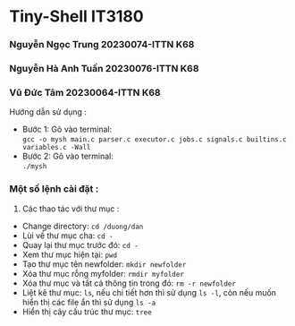 # Tiny-Shell IT3180  
### Nguyễn Ngọc Trung 20230074-ITTN K68  
### Nguyễn Hà Anh Tuấn 20230076-ITTN K68  
### Vũ Đức Tâm 20230064-ITTN K68  
  
Hướng dẫn sử dụng :  
- Bước 1: Gõ vào terminal:  
`gcc -o mysh main.c parser.c executor.c jobs.c signals.c builtins.c variables.c -Wall`  
- Bước 2: Gõ vào terminal:  
`./mysh`  
  
### Một số lệnh cài đặt :  
1. Các thao tác với thư mục :  
- Change directory: `cd /duong/dan`  
- Lùi về thư mục cha: `cd -`  
- Quay lại thư mục trước đó: `cd -`  
- Xem thư mục hiện tại: `pwd`  
- Tạo thư mục tên newfolder: `mkdir newfolder`  
- Xóa thư mục rỗng myfolder: `rmdir myfolder`  
- Xóa thư mục và tất cả thông tin trong đó: `rm -r newfolder`  
- Liệt kê thư mục: `ls`, nếu chi tiết hơn thì sử dụng `ls -l`, còn nếu muốn hiển thị các file ẩn thì sử dụng `ls -a`  
- Hiển thị cây cấu trúc thư mục: `tree`  

  
